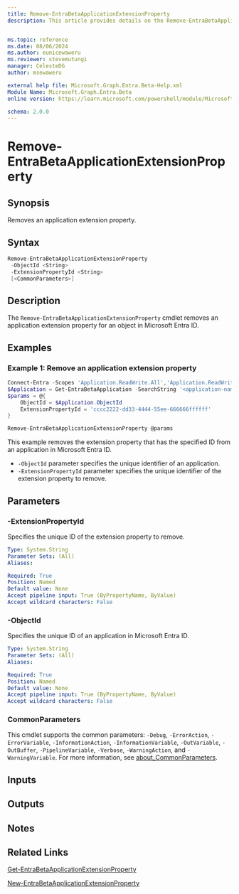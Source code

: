 ```yaml
---
title: Remove-EntraBetaApplicationExtensionProperty
description: This article provides details on the Remove-EntraBetaApplicationExtensionProperty command.


ms.topic: reference
ms.date: 08/06/2024
ms.author: eunicewaweru
ms.reviewer: stevemutungi
manager: CelesteDG
author: msewaweru

external help file: Microsoft.Graph.Entra.Beta-Help.xml
Module Name: Microsoft.Graph.Entra.Beta
online version: https://learn.microsoft.com/powershell/module/Microsoft.Graph.Entra.Beta/Remove-EntraBetaApplicationExtensionProperty

schema: 2.0.0
---
```


# Remove-EntraBetaApplicationExtensionProperty

## Synopsis

Removes an application extension property.

## Syntax

```powershell
Remove-EntraBetaApplicationExtensionProperty 
 -ObjectId <String> 
 -ExtensionPropertyId <String>
 [<CommonParameters>]
```

## Description

The `Remove-EntraBetaApplicationExtensionProperty` cmdlet removes an application extension property for an object in Microsoft Entra ID.

## Examples

### Example 1: Remove an application extension property

```powershell
Connect-Entra -Scopes 'Application.ReadWrite.All','Application.ReadWrite.OwnedBy'
$Application = Get-EntraBetaApplication -SearchString '<application-name>'
$params = @{
    ObjectId = $Application.ObjectId
    ExtensionPropertyId = 'cccc2222-dd33-4444-55ee-666666ffffff'
}

Remove-EntraBetaApplicationExtensionProperty @params
```

This example removes the extension property that has the specified ID from an application in Microsoft Entra ID.

- `-ObjectId` parameter specifies the unique identifier of an application.
- `-ExtensionPropertyId` parameter specifies the  unique identifier of the extension property to remove.

## Parameters

### -ExtensionPropertyId

Specifies the unique ID of the extension property to remove.

```yaml
Type: System.String
Parameter Sets: (All)
Aliases:

Required: True
Position: Named
Default value: None
Accept pipeline input: True (ByPropertyName, ByValue)
Accept wildcard characters: False
```

### -ObjectId

Specifies the unique ID of an application in Microsoft Entra ID.

```yaml
Type: System.String
Parameter Sets: (All)
Aliases:

Required: True
Position: Named
Default value: None
Accept pipeline input: True (ByPropertyName, ByValue)
Accept wildcard characters: False
```

### CommonParameters

This cmdlet supports the common parameters: `-Debug`, `-ErrorAction`, `-ErrorVariable`, `-InformationAction`, `-InformationVariable`, `-OutVariable`, `-OutBuffer`, `-PipelineVariable`, `-Verbose`, `-WarningAction`, and `-WarningVariable`. For more information, see [about_CommonParameters](https://go.microsoft.com/fwlink/?LinkID=113216).

## Inputs

## Outputs

## Notes

## Related Links

[Get-EntraBetaApplicationExtensionProperty](Get-EntraBetaApplicationExtensionProperty.md)

[New-EntraBetaApplicationExtensionProperty](New-EntraBetaApplicationExtensionProperty.md)
